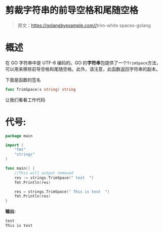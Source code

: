 # 剪裁字符串的前导空格和尾随空格

> 原文：<https://golangbyexample.com//>trim-white spaces-golang

# **概述**

在 GO 字符串中是 UTF-8 编码的。GO 的**字符串**包提供了一个`TrimSpace`方法，可以用来移除前导空格和尾随空格。此外，请注意，此函数返回字符串的副本。

下面是函数的签名

```go
func TrimSpace(s string) string
```

让我们看看工作代码

# **代号:**

```go
package main

import (
    "fmt"
    "strings"
)

func main() {
    //This will output removed
    res := strings.TrimSpace(" test  ")
    fmt.Println(res)

    res = strings.TrimSpace(" This is test  ")
    fmt.Println(res)
}
```

**输出:**

```go
test
This is test
```